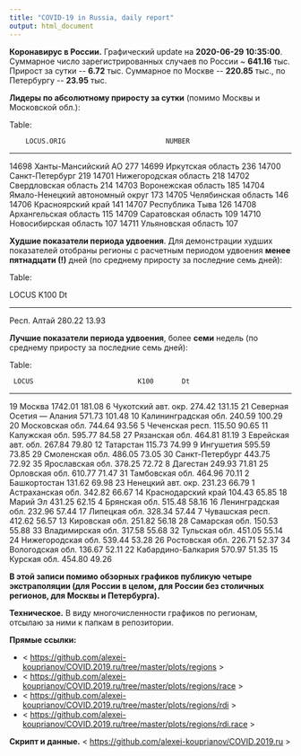 ```yaml
---
title: "COVID-19 in Russia, daily report"
output: html_document
---
```


**Коронавирус в России.** Графический update на **2020-06-29 10:35:00**. Суммарное число зарегистрированных случаев по России ~ **641.16** тыс. Прирост за сутки -- **6.72** тыс. Суммарное по Москве -- **220.85** тыс., по Петербургу -- **23.95** тыс. 

**Лидеры по абсолютному приросту за сутки** (помимо Москвы и Московской обл.): 


Table: 

        LOCUS.ORIG                         NUMBER
------  --------------------------------  -------
14698   Ханты-Мансийский АО                   277
14699   Иркутская область                     236
14700   Санкт-Петербург                       219
14701   Нижегородская область                 218
14702   Свердловская область                  214
14703   Воронежская область                   185
14704   Ямало-Ненецкий автономный округ       173
14705   Челябинская область                   146
14706   Красноярский край                     141
14707   Республика Тыва                       126
14708   Архангельская область                 115
14709   Саратовская область                   109
14710   Новосибирская область                 107
14711   Ульяновская область                   107

**Худшие показатели периода удвоения**. Для демонстрации худших показателей отобраны регионы с расчетным периодом удвоения **менее пятнадцати (!)** дней (по среднему приросту за последние семь дней): 


Table: 

LOCUS            K100      Dt
------------  -------  ------
Респ. Алтай    280.22   13.93

**Лучшие показатели периода удвоения**, более **семи** недель (по среднему приросту за последние семь дней): 


Table: 

     LOCUS                          K100       Dt
---  -------------------------  --------  -------
19   Москва                      1742.01   181.08
6    Чукотский авт. окр.          274.42   131.15
21   Северная Осетия — Алания     571.73   101.48
10   Калининградская обл.         240.59   100.29
20   Московская обл.              744.64    93.56
5    Чеченская респ.              115.50    90.65
11   Калужская обл.               595.77    84.58
27   Рязанская обл.               464.81    81.19
3    Еврейская авт. обл.          267.84    79.80
12   Татарстан                    115.73    74.99
9    Ингушетия                    595.59    73.85
29   Смоленская обл.              486.05    73.05
30   Санкт-Петербург              443.75    72.92
35   Ярославская обл.             378.25    72.72
8    Дагестан                     249.93    71.81
25   Орловская обл.               610.77    71.47
31   Тамбовская обл.              464.96    70.11
2    Башкортостан                 131.62    69.98
23   Ненецкий авт. окр.           231.23    66.79
1    Астраханская обл.            342.82    66.67
14   Краснодарский край           104.43    65.85
18   Марий Эл                     431.25    62.15
4    Брянская обл.                515.48    58.16
16   Ленинградская обл.           232.96    57.44
17   Липецкая обл.                328.34    57.44
7    Чувашская респ.              412.62    56.57
13   Кировская обл.               251.82    56.18
28   Самарская обл.               150.53    55.88
33   Владимирская обл.            317.58    55.68
32   Тульская обл.                451.05    55.14
24   Нижегородская обл.           539.44    53.28
26   Ростовская обл.              226.71    52.37
34   Вологодская обл.             136.67    52.11
22   Кабардино-Балкария           570.97    51.35
15   Курская обл.                 454.80    49.26

**В этой записи помимо обзорных графиков публикую четыре экстраполяции (для России в целом, для России без столичных регионов, для Москвы и Петербурга).**

**Техническое.** В виду многочисленности графиков по регионам, отсылаю за ними к папкам в репозитории. 

**Прямые ссылки:**

* < https://github.com/alexei-kouprianov/COVID.2019.ru/tree/master/plots/regions >
* < https://github.com/alexei-kouprianov/COVID.2019.ru/tree/master/plots/regions/race >
* < https://github.com/alexei-kouprianov/COVID.2019.ru/tree/master/plots/regions/rdi >
* < https://github.com/alexei-kouprianov/COVID.2019.ru/tree/master/plots/regions/rdi.race >

**Скрипт и данные.** < https://github.com/alexei-kouprianov/COVID.2019.ru >
